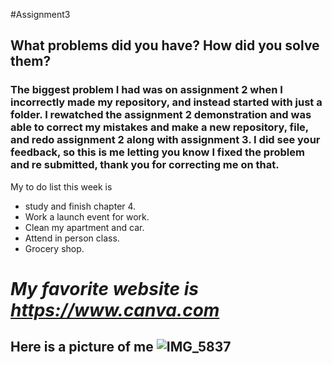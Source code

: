 #Assignment3
## What problems did you have? How did you solve them?
### The biggest problem I had was on assignment 2 when I incorrectly made my repository, and instead started with just a folder. I rewatched the assignment 2 demonstration and was able to correct my mistakes and make a new repository, file, and redo assignment 2 along with assignment 3. I did see your feedback, so this is me letting you know I fixed the problem and re submitted, thank you for correcting me on that. 
My to do list this week is
- study and finish chapter 4.
- Work a launch event for work.
- Clean my apartment and car.
- Attend in person class.
- Grocery shop.
# *My favorite website is https://www.canva.com*
##  Here is a picture of me ![IMG_5837](https://github.com/user-attachments/assets/78c43de8-07b6-4daf-bd20-86feda130f77)
